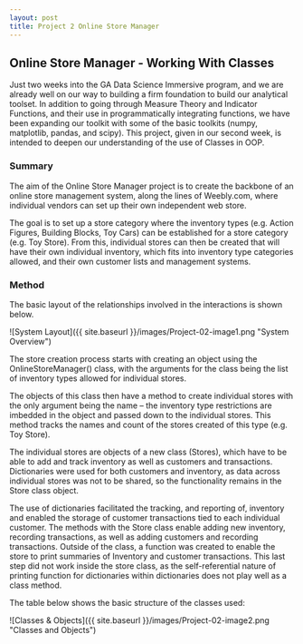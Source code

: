 ```yaml
---
layout: post
title: Project 2 Online Store Manager
---
```


## Online Store Manager - Working With Classes

Just two weeks into the GA Data Science Immersive program, and we are already well on our way to building a firm foundation to build our analytical toolset. In addition to going through Measure Theory and Indicator Functions, and their use in programmatically integrating functions, we have been expanding our toolkit with some of the basic toolkits (numpy, matplotlib, pandas, and scipy). This project, given in our second week, is intended to deepen our understanding of the use of Classes in OOP.

### Summary
The aim of the Online Store Manager project is to create the backbone of an online store management system, along the lines of Weebly.com, where individual vendors can set up their own independent web store.

The goal is to set up a store category where the inventory types (e.g. Action Figures, Building Blocks, Toy Cars) can be established for a store category (e.g. Toy Store). From this, individual stores can then be created that will have their own individual inventory, which fits into inventory type categories allowed, and their own customer lists and management systems.

### Method
The basic layout of the relationships involved in the interactions is shown below.

![System Layout]({{ site.baseurl }}/images/Project-02-image1.png "System Overview")

The store creation process starts with creating an object using the OnlineStoreManager() class, with the arguments for the class being the list of inventory types allowed for individual stores.

The objects of this class then have a method to create individual stores with the only argument being the name – the inventory type restrictions are imbedded in the object and passed down to the individual stores. This method tracks the names and count of the stores created of this type (e.g. Toy Store).

The individual stores are objects of a new class (Stores), which have to be able to add and track inventory as well as customers and transactions. Dictionaries were used for both customers and inventory, as data across individual stores was not to be shared, so the functionality remains in the Store class object.

The use of dictionaries facilitated the tracking, and reporting of, inventory and enabled the storage of customer transactions tied to each individual customer. The methods with the Store class enable adding new inventory, recording transactions, as well as adding customers and recording transactions. Outside of the class, a function was created to enable the store to print summaries of Inventory and customer transactions. This last step did not work inside the store class, as the self-referential nature of printing function for dictionaries within dictionaries does not play well as a class method.

The table below shows the basic structure of the classes used:

![Classes & Objects]({{ site.baseurl }}/images/Project-02-image2.png "Classes and Objects")
